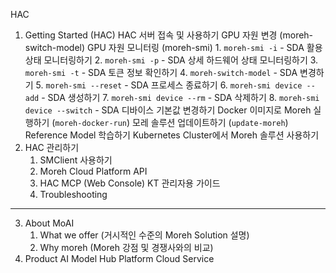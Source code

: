 HAC
1. Getting Started (HAC)
    HAC 서버 접속 및 사용하기
    GPU 자원 변경 (moreh-switch-model)
    GPU 자원 모니터링 (moreh-smi)
        1. `moreh-smi -i` - SDA 활용 상태 모니터링하기
        2. `moreh-smi -p` - SDA 상세 하드웨어 상태 모니터링하기
        3. `moreh-smi -t` - SDA 토큰 정보 확인하기
        4. `moreh-switch-model` - SDA 변경하기
        5. `moreh-smi --reset` - SDA 프로세스 종료하기
        6. `moreh-smi device --add` - SDA 생성하기
        7. `moreh-smi device --rm` - SDA 삭제하기
        8. `moreh-smi device --switch` - SDA 디바이스 기본값 변경하기
    Docker 이미지로 Moreh 실행하기 (`moreh-docker-run`)
    모레 솔루션 업데이트하기 (`update-moreh`)
    Reference Model 학습하기
    Kubernetes Cluster에서 Moreh 솔루션 사용하기
2. HAC 관리하기
    1. SMClient 사용하기
    2. Moreh Cloud Platform API
    3. HAC MCP (Web Console) KT 관리자용 가이드
    4. Troubleshooting

---
3. About MoAI
    1. What we offer (거시적인 수준의 Moreh Solution 설명)
    2. Why moreh (Moreh 강점 및 경쟁사와의 비교)
4. Product
    AI Model Hub
    Platform Cloud Service
    
